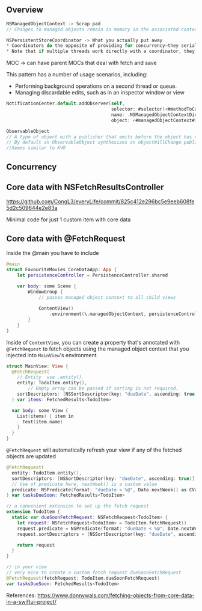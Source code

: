 ## Overview 

```swift
NSManagedObjectContext -> Scrap pad
// Changes to managed objects remain in memory in the associated context until Core Data saves that context to one or more persistent stores
```

```Swift
NSPersistentStoreCoordinator -> What you actually put away
* Coordinators do the opposite of providing for concurrency—they serialize operations.
* Note that if multiple threads work directly with a coordinator, they need to lock and unlock it explicitly
```

MOC -> can have parent MOCs that deal with fetch and save

This pattern has a number of usage scenarios, including:

* Performing background operations on a second thread or queue.
* Managing discardable edits, such as in an inspector window or view



```swift
NotificationCenter.default.addObserver(self, 
                                       selector: #selector(<#methodToCall#>),                                     
                                       name: .NSManagedObjectContextDidSave,                                       
                                       object: <#managedObjectContext#>)
```

```swift
ObservableObject
// A type of object with a publisher that emits before the object has changed.
// By default an ObservableObject synthesizes an objectWillChange publisher that emits the changed value before any of its @Published properties changes.
//Seems similar to KVO


```



## Concurrency



## Core data with NSFetchResultsController

https://github.com/CongL3/everyLife/commit/825c412e296bc5e9eeb608fe5d2c509644e2e83a

Minimal code for just 1 custom item with core data





## Core data with @FetchRequest

Inside the @main you have to include 

```swift
@main
struct FavouriteMovies_CoreDataApp: App {
    let persistenceController = PersistenceController.shared

    var body: some Scene {
        WindowGroup {
			// passes managed object context to all child views
      
            ContentView()
                .environment(\.managedObjectContext, persistenceController.container.viewContext)
        }
    }
}
```



Inside of `ContentView`, you can create a property that's annotated with `@FetchRequest` to fetch objects using the managed object context that you injected into `MainView`'s environment



```swift
struct MainView: View {
  @FetchRequest(
    // Entity  use .entity().
    entity: TodoItem.entity(),
		// Empty array can be passed if sorting is not required.
    sortDescriptors: [NSSortDescriptor(key: "dueDate", ascending: true)]
  ) var items: FetchedResults<TodoItem>

  var body: some View {
    List(items) { item in
      Text(item.name)
    }
  }
}
```



`@FetchRequest`  will automatically refresh your view if any of the fetched objects are updated



```swift
@FetchRequest(
  entity: TodoItem.entity(),
  sortDescriptors: [NSSortDescriptor(key: "dueDate", ascending: true)],
  // Use of predicate here, nextWeek() is a custom value
  predicate: NSPredicate(format: "dueDate < %@", Date.nextWeek() as CVarArg)
) var tasksDueSoon: FetchedResults<TodoItem>
```





```swift
// a convenient extension to set up the fetch request
extension TodoItem {
  static var dueSoonFetchRequest: NSFetchRequest<TodoItem> {
    let request: NSFetchRequest<TodoItem> = TodoItem.fetchRequest()
    request.predicate = NSPredicate(format: "dueDate < %@", Date.nextWeek() as CVarArg)
    request.sortDescriptors = [NSSortDescriptor(key: "dueDate", ascending: true)]

    return request
  }
}

// in your view
// very nice to create a custom fetch request dueSoonFetchRequest
@FetchRequest(fetchRequest: TodoItem.dueSoonFetchRequest)
var tasksDueSoon: FetchedResults<TodoItem>
```





References: 
https://www.donnywals.com/fetching-objects-from-core-data-in-a-swiftui-project/

